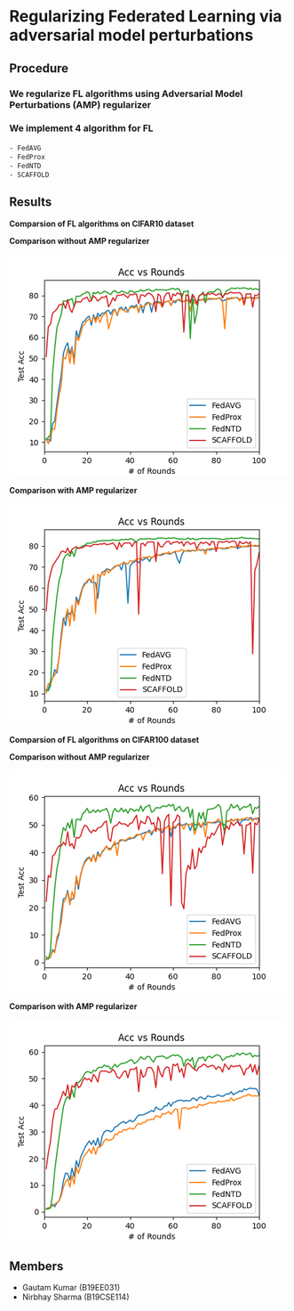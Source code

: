 # Regularizing Federated Learning via adversarial model perturbations

## Procedure

### We regularize FL algorithms using Adversarial Model Perturbations (AMP) regularizer
### We implement 4 algorithm for FL 
	- FedAVG
	- FedProx
	- FedNTD
	- SCAFFOLD

## Results

**Comparsion of FL algorithms on CIFAR10 dataset**

**Comparison without AMP regularizer**

![img](plots/c10_30.png)

**Comparison with AMP regularizer**

![img](plots/c10_30_amp.png)

**Comparsion of FL algorithms on CIFAR100 dataset**

**Comparison without AMP regularizer**

![img](plots/c100_30.png)

**Comparison with AMP regularizer**

![img](plots/c100_30_amp.png)

## Members

- Gautam Kumar (B19EE031)
- Nirbhay Sharma (B19CSE114)

